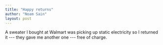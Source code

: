 ```yaml
---
title: "Happy returns"
author: "Noam Sain"
layout: post
---
```


A sweater I bought at Walmart was picking up static electricity so I returned it --- they gave me another one --- free of charge.